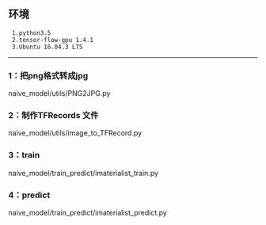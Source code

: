 ## **环境**
     1.python3.5
     2.tensor-flow-gpu 1.4.1
     3.Ubuntu 16.04.3 LTS


----------


 ### **1**：把png格式转成jpg
 naive_model/utils/PNG2JPG.py
 ### **2**：制作TFRecords 文件
 naive_model/utils/image_to_TFRecord.py
 ### **3**：train
 naive_model/train_predict/imaterialist_train.py
 ### **4**：predict
 naive_model/train_predict/imaterialist_predict.py
